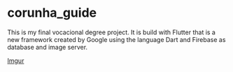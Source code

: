 # corunha_guide

This is my final vocacional degree project. It is build with Flutter that is a new framework created by Google using the language Dart and Firebase as database and image server.


[Imgur](https://imgur.com/RmJtqY8)
